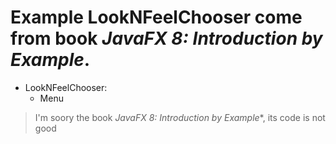 # Example **LookNFeelChooser** come from book *JavaFX 8: Introduction by Example*.

- LookNFeelChooser: 
  - Menu 
    
> I'm soory the book *JavaFX 8: Introduction by Example**, its code is not good
